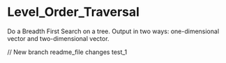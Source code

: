 # Level_Order_Traversal

Do a Breadth First Search on a tree.
Output in two ways: one-dimensional vector and two-dimensional vector.

// New branch readme_file changes test_1
